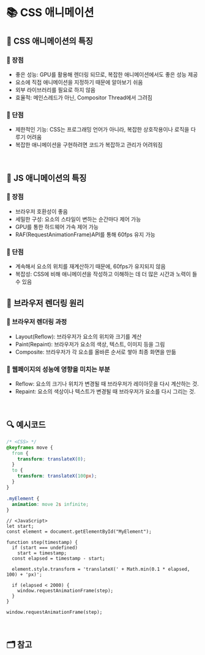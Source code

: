 # 📚 CSS 애니메이션

## 📖 CSS 애니메이션의 특징

### 📍 장점

- 좋은 성능: GPU를 활용해 렌더링 되므로, 복잡한 애니메이션에서도 좋은 성능 제공
- 요소에 직접 애니메이션을 지정하기 때문에 알아보기 쉬움
- 외부 라이브러리를 필요로 하지 않음
- 효율적: 메인스레드가 아닌, Compositor Thread에서 그려짐

### 📍 단점

- 제한적인 기능: CSS는 프로그래밍 언어가 아니라, 복잡한 상호작용이나 로직을 다루기 어려움
- 복잡한 애니메이션을 구현하려면 코드가 복잡하고 관리가 어려워짐

</br>

## 📖 JS 애니메이션의 특징

### 📍 장점

- 브라우저 호환성이 좋음
- 세밀한 구성: 요소의 스타일이 변하는 순간마다 제어 가능
- GPU를 통한 하드웨어 가속 제어 가능
- RAF(RequestAnimationFrame)API를 통해 60fps 유지 가능

### 📍 단점

- 계속해서 요소의 위치를 재계산하기 때문에, 60fps가 유지되지 않음
- 복잡성: CSS에 비해 애니메이션을 작성하고 이해하는 데 더 많은 시간과 노력이 들 수 있음
  </br>

## 📖 브라우저 렌더링 원리

### 📍 브라우저 렌더링 과정

- Layout(Reflow): 브라우저가 요소의 위치와 크기를 계산
- Paint(Repaint): 브라우저가 요소의 색상, 텍스트, 이미지 등을 그림
- Composite: 브라우저가 각 요소를 올바른 순서로 쌓아 최종 화면을 만듦

### 📍 웹페이지의 성능에 영향을 미치는 부분

- Reflow: 요소의 크기나 위치가 변경될 때 브라우저가 레이아웃을 다시 계산하는 것.
- Repaint: 요소의 색상이나 텍스트가 변경될 때 브라우저가 요소를 다시 그리는 것.

</br>

## 🔍 예시코드

```CSS
/* <CSS> */
@keyframes move {
  from {
    transform: translateX(0);
  }
  to {
    transform: translateX(100px);
  }
}

.myElement {
  animation: move 2s infinite;
}
```

```JS
// <JavaScript>
let start;
const element = document.getElementById("MyElement");

function step(timestamp) {
  if (start === undefined)
    start = timestamp;
  const elapsed = timestamp - start;

  element.style.transform = 'translateX(' + Math.min(0.1 * elapsed, 100) + 'px)';

  if (elapsed < 2000) {
    window.requestAnimationFrame(step);
  }
}

window.requestAnimationFrame(step);
```

</br>

## 🗂️ 참고
